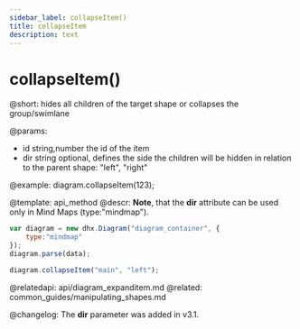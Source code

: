 ```yaml
---
sidebar_label: collapseItem()
title: collapseItem
description: text
---
```


# collapseItem()

@short: hides all children of the target shape or collapses the group/swimlane

@params:
- id		string,number		the id of the item
- dir		string				optional, defines the side the children will be hidden in relation to the parent shape: "left", "right"

@example:
diagram.collapseItem(123);


@template:	api_method
@descr:
**Note**, that the **dir** attribute can be used only in Mind Maps (type:"mindmap").

~~~js
var diagram = new dhx.Diagram("diagram_container", {
	type:"mindmap"
});
diagram.parse(data);

diagram.collapseItem("main", "left");
~~~

@relatedapi:
	api/diagram_expanditem.md
@related:
common_guides/manipulating_shapes.md

@changelog:
The **dir** parameter was added in v3.1.